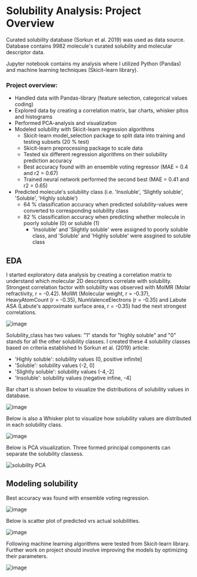 # Solubility Analysis: Project Overview

Curated solubility database (Sorkun et al. 2019) was used as data source. Database contains 
9982 molecule's curated solubility and molecular descriptor data.

Jupyter notebook contains my analysis where I utilized Python (Pandas) and machine learning techniques (Skicit-learn library).

### Project overview:

- Handled data with Pandas-library (feature selection, categorical values coding)
- Explored data by creating a correlation matrix, bar charts, whisker pltos and histograms
- Performed PCA-analysis and visualization
- Modeled solubility with Skicit-learn regression algorithms
    - Skicit-learn model_selection package to split data into training and testing subsets (20 % test)
    - Skicit-learn preprocessing package to scale data
    - Tested six different regression algorithms on their solubility prediction accuracy
    - Best accuracy found with an ensemble voting regressor (MAE = 0.4 and r2 = 0.67)
    - Trained neural network performed the second best (MAE = 0.41 and r2 = 0.65)
 - Predicted molecule's solubility class (i.e. 'Insoluble', 'Slightly soluble', 'Soluble', 'Highly soluble')
    - 64 % classification accuracy when predicted solubility-values were converted to corresponding solubility class
    - 82 % classification accuracy when predicting whether molecule in poorly soluble (0) or soluble (1)
        - 'Insoluble' and 'Slightly soluble' were assigned to poorly soluble class, and 'Soluble' and 'Highly soluble' were assgined to soluble class

## EDA

I started exploratory data analysis by creating a correlation matrix to understand which molecular 2D descriptors correlate with solubility.
Strongest correlation factor with solubility was observed with MolMR (Molar refractivity, r = -0.42). MolWt (Molecular weight, r = -0.37),
HeavyAtomCount (r = -0.35), NumValenceElectrons (r = -0.35) and Labute ASA (Labute's approximate surface area, r = -0.35) had the next
strongest correlations.

![image](https://user-images.githubusercontent.com/48836327/174854206-2da396bd-ec64-469f-837e-bace7377ee79.png)

Solubility_class has two values: "1" stands for "highly soluble" and "0" stands for all the other solubility classes.
I created these 4 solubility classes based on criteria established In Sorkun et al. (2019) article:
- 'Highly soluble': solubility values (0, positive infinite]
- 'Soluble': solubility values (-2, 0]
- 'Slightly soluble': solubility values (-4,-2]
- 'Insoluble': solubility values (negative infine, -4]

Bar chart is shown below to visualize the distributions of solubility values in database.

![image](https://user-images.githubusercontent.com/48836327/174857157-f46dedb7-4e77-4ce2-a8f1-19afbaa646d2.png)

Below is also a Whisker plot to visualize how solubility values are distributed in each solubility class.

![image](https://user-images.githubusercontent.com/48836327/174858347-417c2f52-efc5-4ff3-8048-d18ef376a992.png)

Below is PCA visualization. Three formed principal components can separate the solubility classess.

![solubility PCA](https://user-images.githubusercontent.com/48836327/174958138-c2307e34-3dea-4562-9eb5-05dd2728144d.png)


## Modeling solubility

Best accuracy was found with ensemble voting regression.

![image](https://user-images.githubusercontent.com/48836327/174958981-231d288c-87c0-40cf-8e50-33a76e2c4e55.png)

Below is scatter plot of predicted vrs actual solubilities.

![image](https://user-images.githubusercontent.com/48836327/174960295-5398edfd-9dc1-447d-b872-bb63565b5f26.png)

Following machine learning algorithms were tested from Skicit-learn library. Further work on project should involve improving
the models by optimizing their parameters.

![image](https://user-images.githubusercontent.com/48836327/174960724-ad876852-70b1-4502-9ca0-5ef6d06f2934.png)




